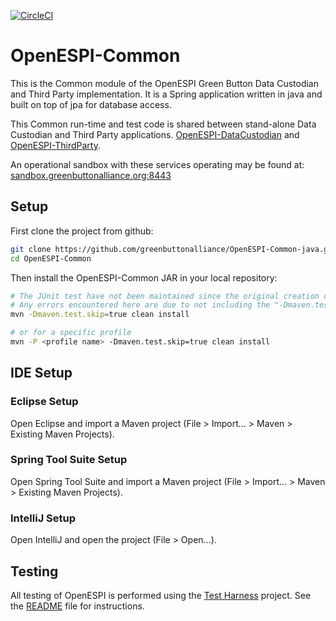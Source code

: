 [![CircleCI](https://circleci.com/gh/GreenButtonAlliance/OpenESPI-Common-java/tree/master.svg?style=svg)](https://circleci.com/gh/GreenButtonAlliance/OpenESPI-Common-java/tree/master)
# OpenESPI-Common
This is the Common module of the OpenESPI Green Button Data Custodian and Third Party implementation. It is a Spring application written in java and built on top of jpa for database access.

This Common run-time and test code is shared between stand-alone Data Custodian and Third Party applications. [OpenESPI-DataCustodian](https://github.com/greenbuttonalliance/OpenESPI-DataCustodian-java) and [OpenESPI-ThirdParty](https://github.com/greenbuttonalliance/OpenESPI-ThirdParty-java).

An operational sandbox with these services operating may be found at:
<a href="https://sandbox.greenbuttonalliance.org:8443">sandbox.greenbuttonalliance.org:8443</a>

## Setup

First clone the project from github:

```bash
git clone https://github.com/greenbuttonalliance/OpenESPI-Common-java.git
cd OpenESPI-Common
```

Then install the OpenESPI-Common JAR in your local repository:
```bash
# The JUnit test have not been maintained since the original creation of the repository. 
# Any errors encountered here are due to not including the "-Dmaven.test.skip=true" portion of the command.
mvn -Dmaven.test.skip=true clean install

# or for a specific profile
mvn -P <profile name> -Dmaven.test.skip=true clean install
```

## IDE Setup

### Eclipse Setup

Open Eclipse and import a Maven project (File > Import... > Maven > Existing Maven Projects).

### Spring Tool Suite Setup

Open Spring Tool Suite and import a Maven project (File > Import... > Maven > Existing Maven Projects).

### IntelliJ Setup

Open IntelliJ and open the project (File > Open...).

## Testing

All testing of OpenESPI is performed using the [Test Harness](https://github.com/greenbuttonalliance/OpenESPI-GreenButtonCMDTest.git) project. See the [README](https://github.com/greenbuttonalliance/OpenESPI-GreenButtonCMDTest/blob/master/README.md) file for instructions.
